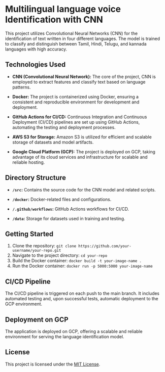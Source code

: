 # Multilingual language voice Identification with CNN

This project utilizes Convolutional Neural Networks (CNN) for the identification of text written in four different languages. The model is trained to classify and distinguish between Tamil, Hindi, Telugu, and kannada languages with high accuracy.

## Technologies Used

- **CNN (Convolutional Neural Network):** The core of the project, CNN is employed to extract features and classify text based on language patterns.

- **Docker:** The project is containerized using Docker, ensuring a consistent and reproducible environment for development and deployment.

- **GitHub Actions for CI/CD:** Continuous Integration and Continuous Deployment (CI/CD) pipelines are set up using GitHub Actions, automating the testing and deployment processes.

- **AWS S3 for Storage:** Amazon S3 is utilized for efficient and scalable storage of datasets and model artifacts.

- **Google Cloud Platform (GCP):** The project is deployed on GCP, taking advantage of its cloud services and infrastructure for scalable and reliable hosting.

## Directory Structure

- **`/src`:** Contains the source code for the CNN model and related scripts.
  
- **`/docker`:** Docker-related files and configurations.

- **`/.github/workflows`:** GitHub Actions workflows for CI/CD.

- **`/data`:** Storage for datasets used in training and testing.

## Getting Started

1. Clone the repository: `git clone https://github.com/your-username/your-repo.git`
2. Navigate to the project directory: `cd your-repo`
3. Build the Docker container: `docker build -t your-image-name .`
4. Run the Docker container: `docker run -p 5000:5000 your-image-name`

## CI/CD Pipeline

The CI/CD pipeline is triggered on each push to the main branch. It includes automated testing and, upon successful tests, automatic deployment to the GCP environment.

## Deployment on GCP

The application is deployed on GCP, offering a scalable and reliable environment for serving the language identification model.

## License

This project is licensed under the [MIT License](LICENSE).
